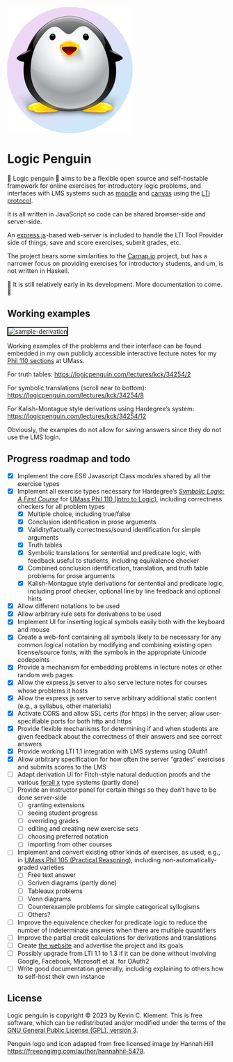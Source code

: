 
![logic penguin](/public/images/logicpenguin.png)

# Logic Penguin

🐧 Logic penguin 🐧 aims to be a flexible open source and self-hostable framework for online exercises for introductory logic problems, and interfaces with LMS systems such as [moodle](https://moodle.org/) and [canvas](https://www.instructure.com/canvas) using the [LTI protocol](https://www.imsglobal.org/activity/learning-tools-interoperability).

It is all written in JavaScript so code can be shared browser-side and server-side.

An [express.js](https://expressjs.com/)-based web-server is included to handle the LTI Tool Provider side of things, save and score exercises, submit grades, etc.

The project bears some similarities to the [Carnap.io](https://carnap.io) project, but has a narrower focus on providing exercises for introductory students, and um, is not written in Haskell.

🚧 It is still relatively early in its development. More documentation to come. 🚧

## Working examples

<img src="/public/images/sample-deriv.gif" alt="sample-derivation" style="border: 2px solid black;">


Working examples of the problems and their interface can be found embedded in my own publicly accessible interactive lecture notes for my [Phil 110 sections](https://logic.umasscreate.net) at UMass.

For truth tables: <https://logicpenguin.com/lectures/kck/34254/2>

For symbolic translations (scroll near to bottom): <https://logicpenguin.com/lectures/kck/34254/8>

For Kalish-Montague style derivations using Hardegree’s system: <https://logicpenguin.com/lectures/kck/34254/12>

Obviously, the examples do not allow for saving answers since they do not use the LMS login.

## Progress roadmap and todo

- [X] Implement the core ES6 Javascript Class modules shared by all the exercise types
- [X] Implement all exercise types necessary for Hardegree’s [*Symbolic Logic: A First Course*](https://courses.umass.edu/phil110-gmh/MAIN/IHome-5.htm) for [UMass Phil 110 (Intro to Logic)](https://logic.umasscreate.net), including correctness checkers for all problem types
    - [X] Multiple choice, including true/false
    - [X] Conclusion identification in prose arguments
    - [X] Validity/factually correctness/sound identification for simple arguments
    - [X] Truth tables
    - [X] Symbolic translations for sentential and predicate logic, with feedback useful to students, including equivalence checker
    - [X] Combined conclusion identification, translation, and truth table problems for prose arguments
    - [X] Kalish-Montague style derivations for sentential and predicate logic, including proof checker, optional line by line feedback and optional hints
- [X] Allow different notations to be used
- [X] Allow arbitrary rule sets for derivations to be used
- [X] Implement UI for inserting logical symbols easily both with the keyboard and mouse
- [X] Create a web-font containing all symbols likely to be necessary for any common logical notation by modifying and combining existing open license/source fonts, with the symbols in the appropriate Unicode codepoints
- [X] Provide a mechanism for embedding problems in lecture notes or other random web pages
- [X] Allow the express.js server to also serve lecture notes for courses whose problems it hosts
- [X] Allow the express.js server to serve arbitrary additional static content (e.g., a syllabus, other materials)
- [X] Activate CORS and allow SSL certs (for https) in the server; allow user-specifiable ports for both http and https
- [X] Provide flexible mechanisms for determining if and when students are given feedback about the correctness of their answers and see correct answers
- [X] Provide working LTI 1.1 integration with LMS systems using OAuth1
- [X] Allow arbitrary specification for how often the server “grades” exercises and submits scores to the LMS
- [ ] Adapt derivation UI for Fitch-style natural deduction proofs and the various [forall x](https://www.fecundity.com/logic/) type systems (partly done)
- [ ] Provide an instructor panel for certain things so they don’t have to be done server-side
    - [ ] granting extensions
    - [ ] seeing student progress
    - [ ] overriding grades
    - [ ] editing and creating new exercise sets
    - [ ] choosing preferred notation
    - [ ] importing from other courses
- [ ] Implement and convert existing other kinds of exercises, as used, e.g., in [UMass Phil 105 (Practical Reasoning)](https://logic.umasscreate.net/reasoning/), including non-automatically-graded varieties
    - [ ] Free text answer
    - [ ] Scriven diagrams (partly done)
    - [ ] Tableaux problems
    - [ ] Venn diagrams
    - [ ] Counterexample problems for simple categorical syllogisms
    - [ ] Others?
- [ ] Improve the equivalence checker for predicate logic to reduce the number of indeterminate answers when there are multiple quantifiers
- [ ] Improve the partial credit calculations for derivations and translations
- [ ] Create [the website](https://logicpenguin.com) and advertise the project and its goals
- [ ] Possibly upgrade from LTI 1.1 to 1.3 if it can be done without involving Google, Facebook, Microsoft et al. for OAuth2
- [ ] Write good documentation generally, including explaining to others how to self-host their own instance

## License

Logic penguin is copyright © 2023 by Kevin C. Klement. This is free software, which can be redistributed and/or modified under the terms of the [GNU General Public License (GPL), version 3](https://www.gnu.org/licenses/gpl.html).

Penguin logo and icon adapted from free licensed image by Hannah Hill <https://freepngimg.com/author/hannahhil-5479>.


